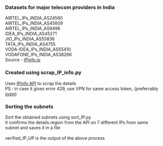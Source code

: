### Datasets for major telecom providers in India
AIRTEL_IPs_INDIA_AS24560<br>
AIRTEL_IPs_INDIA_AS45609<br>
AIRTEL_IPs_INDIA_AS9498<br>
IDEA_IPs_INDIA_AS45271<br>
JIO_IPs_INDIA_AS55836<br>
TATA_IPs_INDIA_AS4755 <br>
VODA-IDEA_IPs_INDIA_AS55410<br>
VODAFONE_IPs_INDIA_AS38266<br>
Source - [IPinfo.io](https://ipinfo.io/)

### Created using scrap_IP_info.py
Uses [IPinfo API](https://github.com/ipinfo/python) to scrap the details<br>
PS : in case it gives error 429, use VPN for same access token, (preferrably [ovpn](https://openvpn.net/))

### Sorting the subnets
Sort the obtained subnets using sort_IP.py<br>
It confirms the details.region from the API on 7 different IPs from same subnet and saves it in a file<br>
<br>
verified_IP_UP is the output of the above process

